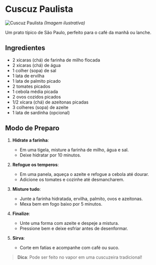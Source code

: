 # Cuscuz Paulista

![Cuscuz Paulista](https://example.com/cuscuz.jpg) *(Imagem ilustrativa)*

Um prato típico de São Paulo, perfeito para o café da manhã ou lanche.

## Ingredientes
- 2 xícaras (chá) de farinha de milho flocada
- 2 xícaras (chá) de água
- 1 colher (sopa) de sal
- 1 lata de ervilha
- 1 lata de palmito picado
- 2 tomates picados
- 1 cebola média picada
- 2 ovos cozidos picados
- 1/2 xícara (chá) de azeitonas picadas
- 3 colheres (sopa) de azeite
- 1 lata de sardinha (opcional)

## Modo de Preparo
1. **Hidrate a farinha**:
   - Em uma tigela, misture a farinha de milho, água e sal.
   - Deixe hidratar por 10 minutos.

2. **Refogue os temperos**:
   - Em uma panela, aqueça o azeite e refogue a cebola até dourar.
   - Adicione os tomates e cozinhe até desmancharem.

3. **Misture tudo**:
   - Junte a farinha hidratada, ervilha, palmito, ovos e azeitonas.
   - Mexa bem em fogo baixo por 5 minutos.

4. **Finalize**:
   - Unte uma forma com azeite e despeje a mistura.
   - Pressione bem e deixe esfriar antes de desenformar.

5. **Sirva**:
   - Corte em fatias e acompanhe com café ou suco.

> **Dica**: Pode ser feito no vapor em uma cuscuzeira tradicional!